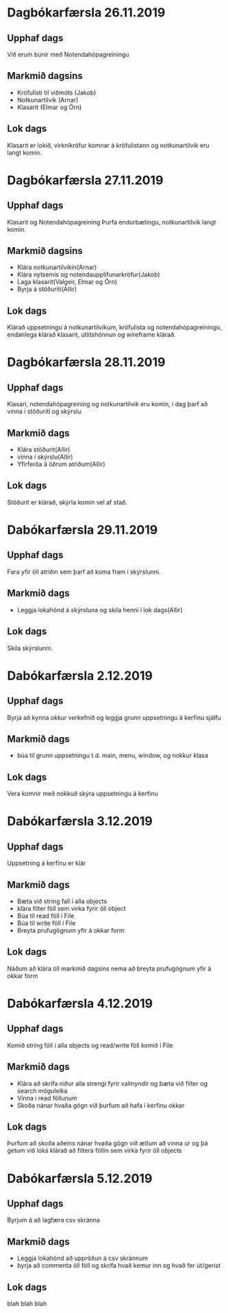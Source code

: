 # Dagbókarfærsla 26.11.2019
## Upphaf dags
Við erum búnir með Notendahópagreiningu
## Markmið dagsins
+ Kröfulisti til viðmóts (Jakob)
+ Notkunartilvik (Arnar)
+ Klasarit (Elmar og Örn)
## Lok dags
Klasarit er lokið, virknikröfur komnar á kröfulistann og notkunartilvik eru langt komin.


# Dagbókarfærsla 27.11.2019
## Upphaf dags
Klasarit og Notendahópagreining Þurfa endurbætingu, notkunartilvik langt komin.
## Markmið dagsins 
+ Klára notkunartilvikin(Arnar)
+ Klára nytsemis og notendaupplifunarkröfur(Jakob)
+ Laga klasarit(Valgeir, Elmar og Örn)
+ Byrja á stöðuriti(Allir)
## Lok dags
Klárað uppsetningu á notkunartilvikum, kröfulista og notendahópagreiningu, endanlega klárað klasarit, útlitshönnun og wireframe klárað.

# Dagbókarfærsla 28.11.2019
## Upphaf dags
Klasari, notendahópagreining og notkunartilvik eru komin, í dag þarf að vinna í stöðuriti og skýrslu. 
## Markmið dags
+ Klára stöðurit(Allir)
+ vinna í skýrslu(Allir)
+ Yfirferða á öðrum atriðum(Allir)
## Lok dags
Stöðurit er klárað, skýrla komin vel af stað.

# Dabókarfærsla 29.11.2019
## Upphaf dags
Fara yfir öll atriðin sem þarf að koma fram í skýrslunni.
## Markmið dags
+ Leggja lokahönd á skýrsluna og skila henni í lok dags(Allir)
## Lok dags 
Skila skýrslunni.

# Dabókarfærsla 2.12.2019
## Upphaf dags 
Byrja að kynna okkur verkefnið og leggja grunn uppsetningu á kerfinu sjálfu 
## Markmið dags
+ búa til grunn uppsetningu t.d. main, menu, window, og nokkur klasa
## Lok dags
Vera komnir með nokkuð skýra uppsetningu á kerfinu 

# Dabókarfærsla 3.12.2019
## Upphaf dags
Uppsetning á kerfinu er klár
## Markmið dags 
+ Bæta við string fall í alla objects
+ klára filter föll sem virka fyrir öll object 
+ Búa til read föll í File 
+ Búa til write föll í File 
+ Breyta prufugögnum yfir á okkar form 
## Lok dags
Náðum að klára öll markmið dagsins nema að breyta prufugögnum yfir á okkar form

# Dabókarfærsla 4.12.2019
## Upphaf dags
Komið string föll í alla objects og read/write föll komið í File 
## Markmið dags 
+ Klára að skrifa niður alla strengi fyrir valmyndir og bæta við filter og search möguleika
+ Vinna i read föllunum 
+ Skoða nánar hvaða gögn við þurfum að hafa í kerfinu okkar
## Lok dags 
Þurfum að skoða aðeins nánar hvaða gögn við ætlum að vinna úr og þá getum við loks klárað að filtera föllin sem virka fyrir öll objects

# Dabókarfærsla 5.12.2019
## Upphaf dags
Byrjum á að lagfæra csv skránna
## Markmið dags 
+ Leggja lokahönd að uppröðun á csv skránnum 
+ byrja að commenta öll föll og skrifa hvað kemur inn og hvað fer út/gerist

## Lok dags 
blah blah blah 







